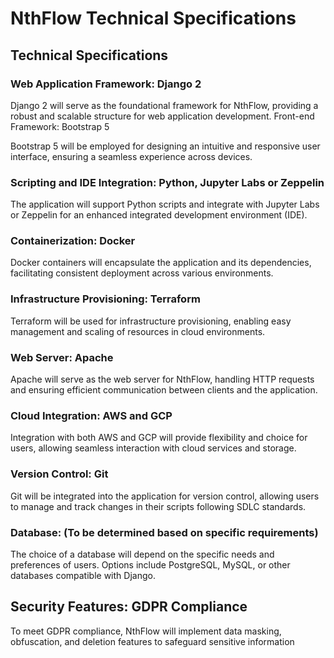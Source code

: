 # NthFlow Technical Specifications

## Technical Specifications

### Web Application Framework: Django 2

Django 2 will serve as the foundational framework for NthFlow, providing a robust and scalable structure for web
application development.
Front-end Framework: Bootstrap 5

Bootstrap 5 will be employed for designing an intuitive and responsive user interface, ensuring a seamless experience
across devices.

### Scripting and IDE Integration: Python, Jupyter Labs or Zeppelin

The application will support Python scripts and integrate with Jupyter Labs or Zeppelin for an enhanced integrated
development environment (IDE).

### Containerization: Docker

Docker containers will encapsulate the application and its dependencies, facilitating consistent deployment across
various environments.

### Infrastructure Provisioning: Terraform

Terraform will be used for infrastructure provisioning, enabling easy management and scaling of resources in cloud
environments.

### Web Server: Apache

Apache will serve as the web server for NthFlow, handling HTTP requests and ensuring efficient communication between
clients and the application.

### Cloud Integration: AWS and GCP

Integration with both AWS and GCP will provide flexibility and choice for users, allowing seamless interaction with
cloud services and storage.

### Version Control: Git

Git will be integrated into the application for version control, allowing users to manage and track changes in their
scripts following SDLC standards.

### Database: (To be determined based on specific requirements)

The choice of a database will depend on the specific needs and preferences of users. Options include PostgreSQL, MySQL,
or other databases compatible with Django.

## Security Features: GDPR Compliance

To meet GDPR compliance, NthFlow will implement data masking, obfuscation, and deletion features to safeguard sensitive
information